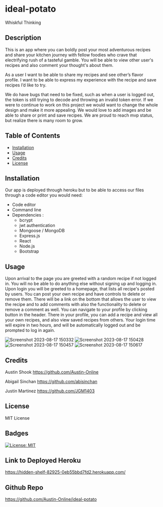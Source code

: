 # ideal-potato
Whiskful Thinking

## Description
This is an app where you can boldly post your most adventurous recipes and share your kitchen journey with fellow foodies who crave that electrifying rush of a tasteful gamble.
You will be able to view other user's recipes and also comment your thought's about them. 

As a user I want to be able to share my recipes and see other’s flavor profile. I want to be able to express my experience with the recipe and save recipes I’d like to try.

We do have bugs that need to be fixed, such as when a user is logged out, the token is still trying to decode and throwing an invalid token error. If we were to continue to work on this project we would want to change the whole design and make it more appealing. We would love to add images and be able to share or print and save recipes. 
We are proud to reach mvp status, but realize there is many room to grow.

## Table of Contents

- [Installation](#installation)
- [Usage](#usage)
- [Credits](#credits)
- [License](#license)

## Installation
Our app is deployed through heroku but to be able to access our files through a code editor you would need: 
* Code editor
* Command line
* Dependencies :
    * bcrypt
    * jwt authentication
    * Mongoose / MongoDB
    * Express.js
    * React
    * Node.js
    * Bootstrap
  

## Usage

Upon arrival to the page you are greeted with a random recipe if not logged in. You will no be able to do anything else without signing up and logging in. Upon login you will be greeted to a homepage, that lists all recipe's posted by users. You can post your own recipe and have controls to delete or remove them. There will be a link on the bottom that allows the user to view the recipe and to add comments with also the functionality to delete or remove a comment as well. You can navigate to your profile by clicking button in the header. There in your profile, you can add a recipe and view all your own recipes, and also view saved recipes from others. Your login time will expire in two hours, and will be automatically logged out and be prompted to log in again. 

![Screenshot 2023-08-17 150332](https://github.com/Austin-Online/ideal-potato/assets/132783183/ac52c6cb-3225-40cf-9f51-dfe48ad585aa)
![Screenshot 2023-08-17 150428](https://github.com/Austin-Online/ideal-potato/assets/132783183/434a2923-b122-47dd-b8c7-32909393ee96)
![Screenshot 2023-08-17 150457](https://github.com/Austin-Online/ideal-potato/assets/132783183/66bc4289-8d4c-4128-b810-87817178fc50)
![Screenshot 2023-08-17 150617](https://github.com/Austin-Online/ideal-potato/assets/132783183/c59f520b-67d6-41ec-b9a6-7a94fd5806b4)


## Credits
Austin Shook
https://github.com/Austin-Online

Abigail Sinchan
https://github.com/abisinchan

Justin Martinez
https://github.com/JGM1403

## License

MIT License


## Badges
[![License: MIT](https://img.shields.io/badge/License-MIT-yellow.svg)](https://opensource.org/licenses/MIT)

## Link to Deployed Heroku

https://hidden-shelf-82925-0eb55bbd7fd2.herokuapp.com/

## Github Repo
https://github.com/Austin-Online/ideal-potato


